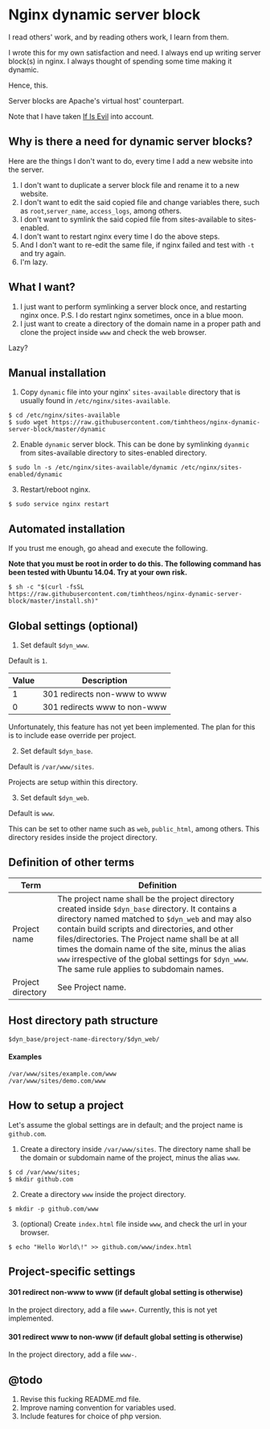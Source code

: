 # Nginx dynamic server block

I read others' work, and by reading others work, I learn from them.

I wrote this for my own satisfaction and need.  I always end up writing server
block(s) in nginx. I always thought of spending some time making it dynamic.

Hence, this.

Server blocks are Apache's virtual host' counterpart.

Note that I have taken
[If Is Evil](https://www.nginx.com/resources/wiki/start/topics/depth/ifisevil/)
into account.

## Why is there a need for dynamic server blocks?

Here are the things I don't want to do, every time I add a new website into the
server.

1. I don't want to duplicate a server block file and rename it to a new website.
2. I don't want to edit the said copied file and change variables there, such as
`root`,`server_name`, `access_logs`, among others.
3. I don't want to symlink the said copied file from sites-available to
sites-enabled.
4. I don't want to restart nginx every time I do the above steps.
5. And I don't want to re-edit the same file, if nginx failed and test with `-t`
and try again.
6. I'm lazy.

## What I want?

1. I just want to perform symlinking a server block once, and restarting nginx
once. P.S. I do restart nginx sometimes, once in a blue moon.
2. I just want to create a directory of the domain name in a proper path and
clone the project inside `www` and check the web browser.

Lazy?

## Manual installation

1. Copy `dynamic` file into your nginx' `sites-available` directory that is usually
found in `/etc/nginx/sites-available`.

  ```
  $ cd /etc/nginx/sites-available
  $ sudo wget https://raw.githubusercontent.com/timhtheos/nginx-dynamic-server-block/master/dynamic
  ```

2. Enable `dynamic` server block. This can be done by symlinking `dyanmic` from
sites-available directory to sites-enabled directory.

  ```
  $ sudo ln -s /etc/nginx/sites-available/dynamic /etc/nginx/sites-enabled/dynamic
  ```

3. Restart/reboot nginx.

  ```
  $ sudo service nginx restart
  ```

## Automated installation

If you trust me enough, go ahead and execute the following.

**Note that you must be root in order to do this. The following command has been
tested with Ubuntu 14.04. Try at your own risk.**

```
$ sh -c "$(curl -fsSL https://raw.githubusercontent.com/timhtheos/nginx-dynamic-server-block/master/install.sh)"
```

## Global settings (optional)

1. Set default `$dyn_www`.

  Default is `1`.

  | Value | Description                  |
  |-------|------------------------------|
  | 1     | 301 redirects non-www to www |
  | 0     | 301 redirects www to non-www |

  Unfortunately, this feature has not yet been implemented.  The plan for this is
  to include ease override per project.

2. Set default `$dyn_base`.

  Default is `/var/www/sites`.

  Projects are setup within this directory.

3. Set default `$dyn_web`.

  Default is `www`.

  This can be set to other name such as `web`, `public_html`, among others. This
  directory resides inside the project directory.

## Definition of other terms

| Term | Definition |
|---|---|
| Project name | The project name shall be the project directory created inside `$dyn_base` directory. It contains a directory named matched to `$dyn_web` and may also contain build scripts and directories, and other files/directories. The Project name shall be at all times the domain name of the site, minus the alias `www` irrespective of the global settings for `$dyn_www`.  The same rule applies to subdomain names. |
| Project directory | See Project name. |

## Host directory path structure

```
$dyn_base/project-name-directory/$dyn_web/
```

#### Examples

```
/var/www/sites/example.com/www
/var/www/sites/demo.com/www
```

## How to setup a project

Let's assume the global settings are in default; and the project name is
`github.com`.

1. Create a directory inside `/var/www/sites`. The directory name shall be the
domain or subdomain name of the project, minus the alias `www`.

  ```
  $ cd /var/www/sites;
  $ mkdir github.com
  ```

2. Create a directory `www` inside the project directory.

  ```
  $ mkdir -p github.com/www
  ```

3. (optional) Create `index.html` file inside `www`, and check the url in your
browser.

  ```
  $ echo "Hello World\!" >> github.com/www/index.html
  ```

## Project-specific settings

#### 301 redirect non-www to www (if default global setting is otherwise)

  In the project directory, add a file `www+`.  Currently, this is not yet
  implemented.

#### 301 redirect www to non-www (if default global setting is otherwise)

  In the project directory, add a file `www-`.

## @todo

1. Revise this fucking README.md file.
2. Improve naming convention for variables used.
3. Include features for choice of php version.
